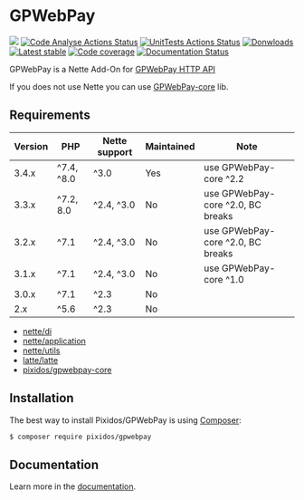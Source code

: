 # GPWebPay
![](https://img.shields.io/badge/PHPStan-enabled-brightgreen.svg?style=flat)
[![Code Analyse Actions Status](https://github.com/Pixidos/gpwebpay/workflows/Code%20Analyse/badge.svg?branch=master)](https://github.com/Pixidos/gpwebpay/actions)
[![UnitTests Actions Status](https://github.com/Pixidos/gpwebpay/workflows/Unit%20Tests/badge.svg?branch=master)](https://github.com/Pixidos/gpwebpay/actions)
[![Donwloads](https://poser.pugx.org/pixidos/gpwebpay/downloads)](https://packagist.org/packages/pixidos/gpwebpay)
[![Latest stable](https://img.shields.io/packagist/v/pixidos/gpwebpay.svg)](https://packagist.org/packages/pixidos/gpwebpay)
[![Code coverage](https://codecov.io/gh/Pixidos/GPWebPay/branch/master/graph/badge.svg)](https://codecov.io/gh/Pixidos/gpwebpay)
[![Documentation Status](https://readthedocs.org/projects/gpwebpay/badge/?version=latest)](https://gpwebpay.readthedocs.io/en/latest/?badge=latest)

GPWebPay is a Nette Add-On for [GPWebPay HTTP API](http://www.gpwebpay.cz/ )

If you does not use Nette you can use [GPWebPay-core](https://github.com/Pixidos/gpwebpay-core) lib. 


Requirements
------------

| Version | PHP        | Nette support | Maintained | Note                              |
|---------|------------|---------------|------------|-----------------------------------|
| 3.4.x   | ^7.4, ^8.0 | ^3.0          | Yes        | use GPWebPay-core ^2.2            |
| 3.3.x   | ^7.2, 8.0  | ^2.4, ^3.0    | No         | use GPWebPay-core ^2.0, BC breaks |
| 3.2.x   | ^7.1       | ^2.4, ^3.0    | No         | use GPWebPay-core ^2.0, BC breaks |
| 3.1.x   | ^7.1       | ^2.4, ^3.0    | No         | use GPWebPay-core ^1.0            |
| 3.0.x   | ^7.1       | ^2.3          | No         |                                   |
| 2.x     | ^5.6       | ^2.3          | No         |                                   |


- [nette/di](https://github.com/nette/di)
- [nette/application](https://github.com/nette/application)
- [nette/utils](https://github.com/nette/utils)
- [latte/latte](https://github.com/nette/latte)
- [pixidos/gpwebpay-core](https://github.com/pixidos/gpwebpay-core)


Installation
------------

The best way to install Pixidos/GPWebPay is using  [Composer](http://getcomposer.org/):

```sh
$ composer require pixidos/gpwebpay
```


Documentation
------------

Learn more in the [documentation](https://gpwebpay.readthedocs.io/en/latest/).

